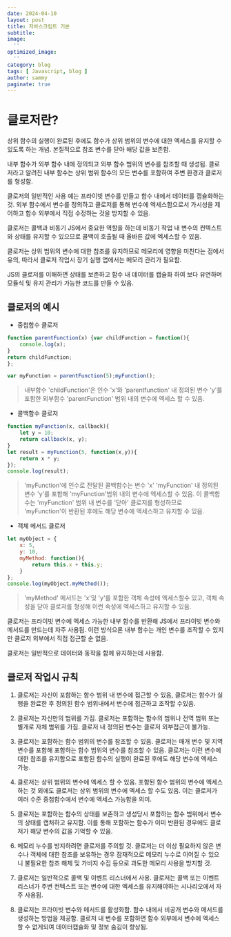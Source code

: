 ```yaml
---
date: 2024-04-10
layout: post
title: 자바스크립트 기본
subtitle:  
image: 
  ''
optimized_image:    
  ''
category: blog
tags: [ Javascript, blog ]
author: sammy
paginate: true
---
```


# 클로저란?
상위 함수의 실행이 완료된 후에도 함수가 상위 범위의 변수에 대한 엑세스를 유지할 수 있도록 하는 개념.
본질적으로 참조 변수를 닫아 해당 값을 보존함.

내부 함수가 외부 함수 내에 정의되고 외부 함수 범위의 변수를 참조할 때 생성됨. 
클로저라고 알려진 내부 함수는 상위 범위 함수의 모든 변수를 포함하여 주변 환경과 클로저를 형성함.

클로저의 일반적인 사용 예는 프라이빗 변수를 만들고 함수 내에서 데이터를 캡슐화하는것. 외부 함수에서 변수를 정의하고 클로저를 통해 변수에 엑세스함으로서 가시성을 제어하고 함수 외부에서 직접 수정하는 것을 방지할 수 있음.

클로저는 콜백과 비동기 JS에서 중요한 역할을 하는데 비동기 작업 내 변수의 컨텍스트와 상태를 유지할 수 있으므로 콜백이 호출될 때 올바른 값에 엑세스할 수 있음.

클로저는 상위 범위의 변수에 대한 참조를 유지하므로 메모리에 영향을 미친다는 점에서 유의, 따라서 클로저 작업시 장기 실행 앱에서는 메모리 관리가 필요함.

JS의 클로저를 이해하면 상태를 보존하고 함수 내 데이터를 캡슐화 하여 보다 유연하며 모듈식 및 유지 관리가 가능한 코드를 만들 수 있음.

## 클로저의 예시

* 중첩함수 클로저
```js
function parentFunction(x) {var childFunction = function(){
    console.log(x);
}
return childFunction;
};

var myFunction = parentFunction(5);myFunction();
```
> 내부함수 'childFunction'은 인수 'x'와 'parentfunction' 내 정의된 변수 'y'를 포함한 외부함수 'parentFunction' 범위 내의 변수에 엑세스 할 수 있음.

* 콜백함수 클로저
```js
function myFunction(x, callback){
    let y = 10;
    return callback(x, y);
}
let result = myFunction(5, function(x,y)){
    return x * y;
});
console.log(result);
```
> 'myFunction'에 인수로 전달된 콜백함수는 변수 'x' 'myFunction' 내 정의된 변수 'y'를 포함해 'myFunction'범위 내의 변수에 엑세스할 수 있음. 이 콜백함수는 'myFunction' 범위 내 변수를 '닫아' 클로저를 형성하므로 'myFunction'이 반환된 후에도 해당 변수에 엑세스하고 유지할 수 있음.

* 객체 메서드 클로저
```js
let myObject = {
    x: 5,
    y: 10,
    myMethod: function(){
        return this.x + this.y;
    }
};
console.log(myObject.myMethod());
```
> 'myMethod' 메서드는 'x'및 'y'를 포함한 객체 속성에 엑세스할수 있고, 객체 속성을 닫아 클로저를 형성해 이런 속성에 엑세스하고 유지할 수 있음.

클로저는 프라이빗 변수에 엑세스 가능한 내부 함수를 반환해 JS에서 프라이빗 변수와 메서드를 만드는데 자주 사용됨. 이런 방식으론 내부 함수는 개인 변수를 조작할 수 있지만 클로저 외부에서 직접 접근할 순 없음.

클로저는 일반적으로 데이터와 동작을 함께 유지하는데 사용함.

## 클로저 작업시 규칙

1. 클로저는 자신이 포함하는 함수 범위 내 변수에 접근할 수 있음, 클로저는 함수가 실행을 완료한 후 정의된 함수 범위내에서 변수에 접근하고 조작할 수있음.

2. 클로저는 자신만의 범위를 가짐. 클로저는 포함하는 함수의 범위나 전역 범위 또는 별개로 자체 범위를 가짐. 클로저 내 정의된 변수는 클로저 외부접근이 불가능.

3. 클로저는 포함하는 함수 범위의 변수를 참조할 수 있음. 클로저는 매개 변수 및 지역 변수를 포함해 포함하는 함수 범위의 변수를 참조할 수 있음. 클로저는 이런 변수에 대한 참조를 유지함으로 포함된 함수의 실행이 완료된 후에도 해당 변수에 엑세스 가능.

4. 클로저는 상위 범위의 변수에 엑세스 할 수 있음. 포함된 함수 범위의 변수에 엑세스하는 것 외에도 클로저는 상위 범위의 변수에 엑세스 할 수도 있음. 이는 클로저가 여러 수준 중첩함수에서 변수에 엑세스 가능함을 의미.

5. 클로저는 포함하는 함수의 상태를 보존하고 생성당시 포함하는 함수 범위에서 변수의 상태를 캡처하고 유지함. 이를 통해 포함하는 함수가 이미 반환된 경우에도 클로저가 해당 변수의 값을 기억할 수 있음.

6. 메모리 누수를 방지하려면 클로저를 주의할 것. 클로저는 더 이상 필요하지 않은 변수나 객체에 대한 참조를 보유하는 경우 잠재적으로 메모리 누수로 이어질 수 있으니 불필요한 참조 해제 및 가비지 수집 등으로 과도한 메모리 사용을 방지할 것.

7. 클로저는 일반적으로 콜백 및 이벤트 리스너에서 사용. 클로저는 콜백 또는 이벤트 리스너가 주변 컨텍스트 또는 변수에 대한 엑세스를 유지해야하는 시나리오에서 자주 사용됨. 

8. 클로저는 프라이빗 변수와 메서드를 활성화함. 함수 내에서 비공개 변수와 메서드를 생성하는 방법을 제공함. 클로저 내 변수를 포함하면 함수 외부에서 변수에 엑세스할 수 없게되여 데이터캡슐화 및 정보 숨김이 향상됨.